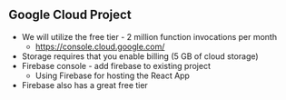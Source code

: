 ## Google Cloud Project

- We will utilize the free tier - 2 million function invocations per month
  - https://console.cloud.google.com/
- Storage requires that you enable billing (5 GB of cloud storage)
- Firebase console - add firebase to existing project
  - Using Firebase for hosting the React App
- Firebase also has a great free tier
